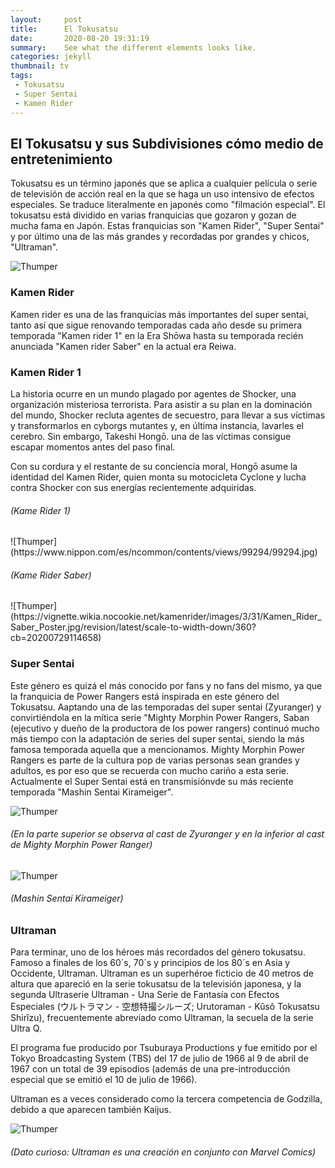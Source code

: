 ```yaml
---
layout:     post
title:      El Tokusatsu
date:       2020-08-20 19:31:19
summary:    See what the different elements looks like.
categories: jekyll
thumbnail: tv
tags:
 - Tokusatsu
 - Super Sentai
 - Kamen Rider
---
```


<h2>El Tokusatsu y sus Subdivisiones cómo medio de entretenimiento</h2>

Tokusatsu es un término japonés que se aplica a cualquier película o serie de televisión de acción real en la que se haga un uso intensivo de efectos especiales. Se traduce literalmente en japonés como "filmación especial". El tokusatsu está dividido en varias franquicias que gozaron y gozan de mucha fama en Japón. Estas franquicias son "Kamen Rider", "Super Sentai" y por último una de las más grandes y recordadas por grandes y chicos, "Ultraman". 

![Thumper](https://i.pinimg.com/474x/a7/55/20/a7552086f1ae4ede7a79dc4cdc6187e8.jpg)

<h3>Kamen Rider</h3>

Kamen rider es una de las franquicias más importantes del super sentai, tanto así que sigue renovando temporadas cada año desde su primera temporada "Kamen rider 1" en la Era Shōwa hasta su temporada recién anunciada "Kamen rider Saber" en la actual era Reiwa.

<h3>Kamen Rider 1</h3>
La historia ocurre en un mundo plagado por agentes de Shocker, una organización misteriosa terrorista. Para asistir a su plan en la dominación del mundo, Shocker recluta agentes de secuestro, para llevar a sus víctimas y transformarlos en cyborgs mutantes y, en última instancia, lavarles el cerebro. Sin embargo, Takeshi Hongō. una de las víctimas consigue escapar momentos antes del paso final.

Con su cordura y el restante de su conciencia moral, Hongō asume la identidad del Kamen Rider, quien monta su motocicleta Cyclone y lucha contra Shocker con sus energías recientemente adquiridas.

<h6>(Kame Rider 1)</h6>
![Thumper](https://www.nippon.com/es/ncommon/contents/views/99294/99294.jpg)

<h6>(Kame Rider Saber)</h6>
![Thumper](https://vignette.wikia.nocookie.net/kamenrider/images/3/31/Kamen_Rider_Saber_Poster.jpg/revision/latest/scale-to-width-down/360?cb=20200729114658)


<h3>Super Sentai</h3>
Este género es quizá el más conocido por fans y no fans del mismo, ya que la franquicia de Power Rangers está inspirada en este género del Tokusatsu. Aaptando una de las temporadas del super sentai (Zyuranger) y convirtiéndola en la mítica serie "Mighty Morphin Power Rangers, Saban (ejecutivo y dueño de la productora de los power rangers) continuó mucho más tiempo con la adaptación de series del super sentai, siendo la más famosa temporada aquella que a mencionamos. Mighty Morphin Power Rangers es parte de la cultura pop de varias personas sean grandes y adultos, es por eso que se recuerda con mucho cariño a esta serie. Actualmente el Super Sentai está en transmisiónvde su más reciente temporada "Mashin Sentai Kirameiger".

![Thumper](https://www.nerdix.cl/wp-content/uploads/2018/08/top-the-cast-of-toeis-kyoryu-sentai-zyuranger-bottom-the-cast-of-sabans-mighty-morphin-power.jpeg)
<h6>(En la parte superior se observa al cast de Zyuranger y en la inferior al cast de Mighty Morphin Power Ranger)</h6>


![Thumper](https://i1.wp.com/www.theilluminerdi.com/wp-content/uploads/2020/01/mashin-sentai-kirameiger-e1577361749835.jpg)
<h6>(Mashin Sentai Kirameiger)</h6>


<h3>Ultraman</h3>
Para terminar, uno de los héroes más recordados del género tokusatsu. Famoso a finales de los 60´s, 70´s y principios de los 80´s en Asia y Occidente, Ultraman.
Ultraman  es un superhéroe ficticio de 40 metros de altura que apareció en la serie tokusatsu de la televisión japonesa, y la segunda Ultraserie Ultraman - Una Serie de Fantasía con Efectos Especiales (ウルトラマン - 空想特撮シルーズ; Urutoraman - Kûsô Tokusatsu Shirîzu), frecuentemente abreviado como Ultraman, la secuela de la serie Ultra Q.

El programa fue producido por Tsuburaya Productions y fue emitido por el Tokyo Broadcasting System (TBS) del 17 de julio de 1966 al 9 de abril de 1967 con un total de 39 episodios (además de una pre-introducción especial que se emitió el 10 de julio de 1966).

Ultraman es a veces considerado como la tercera competencia de Godzilla, debido a que aparecen también Kaijus.

![Thumper](https://www.etcetera.com.mx/wp-content/uploads/2019/10/ultraman.jpg)
<h6>(Dato curioso: Ultraman es una creación en conjunto con Marvel Comics)</h6>
